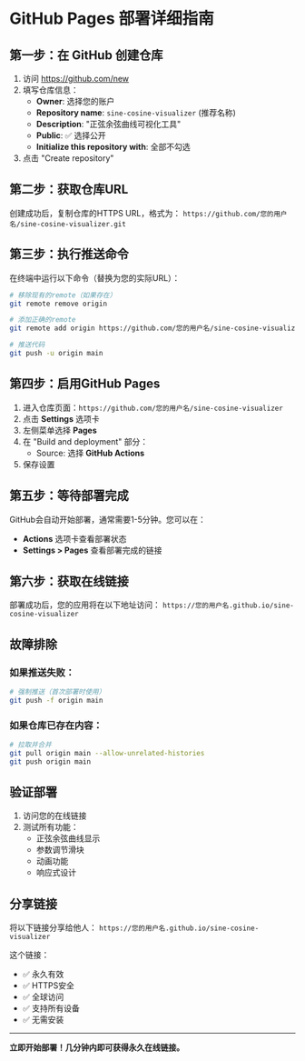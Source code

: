 # GitHub Pages 部署详细指南

## 第一步：在 GitHub 创建仓库

1. 访问 https://github.com/new
2. 填写仓库信息：
   - **Owner**: 选择您的账户
   - **Repository name**: `sine-cosine-visualizer` (推荐名称)
   - **Description**: "正弦余弦曲线可视化工具"
   - **Public**: ✅ 选择公开
   - **Initialize this repository with**: 全部不勾选
3. 点击 "Create repository"

## 第二步：获取仓库URL

创建成功后，复制仓库的HTTPS URL，格式为：
`https://github.com/您的用户名/sine-cosine-visualizer.git`

## 第三步：执行推送命令

在终端中运行以下命令（替换为您的实际URL）：

```bash
# 移除现有的remote（如果存在）
git remote remove origin

# 添加正确的remote
git remote add origin https://github.com/您的用户名/sine-cosine-visualizer.git

# 推送代码
git push -u origin main
```

## 第四步：启用GitHub Pages

1. 进入仓库页面：`https://github.com/您的用户名/sine-cosine-visualizer`
2. 点击 **Settings** 选项卡
3. 左侧菜单选择 **Pages**
4. 在 "Build and deployment" 部分：
   - Source: 选择 **GitHub Actions**
5. 保存设置

## 第五步：等待部署完成

GitHub会自动开始部署，通常需要1-5分钟。您可以在：
- **Actions** 选项卡查看部署状态
- **Settings > Pages** 查看部署完成的链接

## 第六步：获取在线链接

部署成功后，您的应用将在以下地址访问：
`https://您的用户名.github.io/sine-cosine-visualizer`

## 故障排除

### 如果推送失败：
```bash
# 强制推送（首次部署时使用）
git push -f origin main
```

### 如果仓库已存在内容：
```bash
# 拉取并合并
git pull origin main --allow-unrelated-histories
git push origin main
```

## 验证部署

1. 访问您的在线链接
2. 测试所有功能：
   - 正弦余弦曲线显示
   - 参数调节滑块
   - 动画功能
   - 响应式设计

## 分享链接

将以下链接分享给他人：
`https://您的用户名.github.io/sine-cosine-visualizer`

这个链接：
- ✅ 永久有效
- ✅ HTTPS安全
- ✅ 全球访问
- ✅ 支持所有设备
- ✅ 无需安装

---

**立即开始部署！几分钟内即可获得永久在线链接。**
